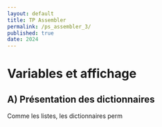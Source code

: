 ```yaml
---
layout: default
title: TP Assembler
permalink: /ps_assembler_3/
published: true
date: 2024
---
```


# Variables et affichage

## A)  Présentation des dictionnaires

Comme les listes, les dictionnaires perm
